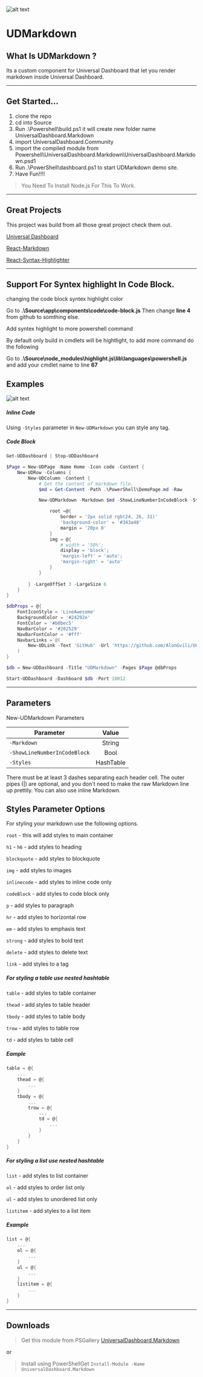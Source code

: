 ![alt text](https://png.icons8.com/ios/250/bdc3c7/markdown.png "Logo Title Text 1")


# UDMarkdown

## What Is UDMarkdown ?
Its a custom component for Universal Dashboard that let you render markdown inside Universal Dashboard.

---
## Get Started...

1. clone the repo
2. cd into Source
3. Run .\Powershell\build.ps1
   it will create new folder name UniversalDashboard.Markdown
4. import UniversalDashboard.Community
5. import the compiled module from Powershell\UniversalDashboard.Markdown\UniversalDashboard.Markdown.psd1
6. Run .\PowerShell\dashboard.ps1 to start UDMarkdown demo site.
7. Have Fun!!!! 

> You Need To Install Node.js For This To Work.

---
## Great Projects

This project was build from all those great project check them out. 

[Universal Dashboard](https://github.com/ironmansoftware/universal- "Universal-Dashboard Repository")

[React-Markdown](https://github.com/rexxars/react-markdown "React Markdown Home Repository")

[React-Syntax-Highlighter](https://github.com/conorhastings/react-syntax-highlighter "React Syntax Highlighter Repository")



---
## Support For Syntex highlight In Code Block.

changing the code block syntex highlight color

Go to **.\Source\app\components\code\code-block.js**
Then change **line 4** from github to somthing else.

Add syntex highlight to more powershell command

By default only build in cmdlets will be hightlight, to add more command do the following

Go to **.\Source\node_modules\highlight.js\lib\languages\powershell.js** and add your cmdlet name to line **67**


## Examples


![alt text](./assets/example.png)
##### Inline Code
Using `-Styles` parameter in `New-UDMarkdown` you can style any tag.  

##### Code Block
```powershell
Get-UDDashboard | Stop-UDDashboard

$Page = New-UDPage -Name Home -Icon code -Content {
    New-UDRow -Columns {
        New-UDColumn -Content {
            # Get the content of markdown file.
            $md = Get-Content -Path .\PowerShell\DemoPage.md -Raw

            New-UDMarkdown -Markdown $md -ShowLineNumberInCodeBlock -Styles @{

                root =@{
                    border = '2px solid rgb(24, 26, 31)'
                    'background-color' = '#343a40'
                    margin = '20px 0'
                }
                img = @{
                    # width = '50%'; 
                    display = 'block'; 
                    'margin-left' = 'auto'; 
                    'margin-right' = 'auto'
                }
            }                
            
        } -LargeOffSet 3 -LargeSize 6
    }
}

$dbProps = @{
    FontIconStyle = 'LineAwesome'
    BackgroundColor = '#24292e'
    FontColor = '#b0bec5'
    NavBarColor = '#202529'
    NavBarFontColor = '#fff'
    NavbarLinks = @(
        New-UDLink -Text 'GitHub' -Url 'https://github.com/AlonGvili/UniversalDashboard.Markdown' -Icon github_alt -FontColor '#fff'
    )
}

$db = New-UDDashboard -Title "UDMarkdown" -Pages $Page @dbProps

Start-UDDashboard -Dashboard $db -Port 10012
```

---
## Parameters

New-UDMarkdown Parameters

| Parameter        | Value           |
| ------------- |:-------------:|
| `-Markdown`      | String |
| `-ShowLineNumberInCodeBlock`      | Bool      |
| `-Styles` | HashTable      |

There must be at least 3 dashes separating each header cell.
The outer pipes (|) are optional, and you don't need to make the 
raw Markdown line up prettily. You can also use inline Markdown.

## Styles Parameter Options

For styling your markdown use the following options.

`root` - this will add styles to main container

`h1` - `h6` - add styles to heading

`blockquote` - add styles to blockquote

`img` - add styles to images

`inlinecode` - add styles to inline code only

`codeBlock` - add styles to code block only

`p` - add styles to paragraph

`hr` - add styles to horizontal row

`em` - add styles to emphasis text

`strong` - add styles to bold text

`delete` - add styles to delete text

`link` - add styles to a tag

##### For styling a table use nested hashtable

`table` - add styles to table container

`thead` - add styles to table header

`tbody` - add styles to table body

`trow` - add styles to table row

`td` - add styles to table cell

##### Eample

```powershell
table = @{
    ...
    thead = @{
        ...
    }
    tbody = @{
        ...
        trow = @{
            ...
            td = @{
                ...
            }
        }
    }
}
```

##### For styling a list use nested hashtable

`list` - add styles to list container

`ol` - add styles to order list only

`ul` - add styles to unordered list only

`listitem` - add styles to a list item

##### Example

```powershell
list = @{
    ...
    ol = @{
        ...
    }
    ul = @{
        ...
    }
    listitem = @{
        ...
    }
}
```

---
## Downloads

> Get this module from PSGallery [UniversalDashboard.Markdown](https://www.powershellgallery.com/packages/UniversalDashboard.Markdown/1.0.0)

or

> Install using PowerShellGet `Install-Module -Name UniversalDashboard.Markdown`




